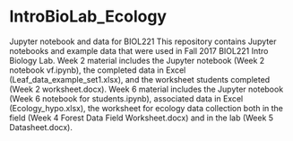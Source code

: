 # IntroBioLab_Ecology
Jupyter notebook and data for BIOL221
This repository contains Jupyter notebooks and example data that were used in Fall 2017 BIOL221 Intro Biology Lab.
Week 2 material includes the Jupyter notebook (Week 2 notebook vf.ipynb), the completed data in Excel (Leaf_data_example_set1.xlsx), and the worksheet students completed (Week 2 worksheet.docx).
Week 6 material includes the Jupyter notebook (Week 6 notebook for students.ipynb), associated data in Excel (Ecology_hypo.xlsx), the worksheet for ecology data collection both in the field (Week 4 Forest Data Field Worksheet.docx) and in the lab (Week 5 Datasheet.docx).
